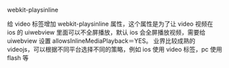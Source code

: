webkit-playsinline

给 video 标签增加 webkit-playsinline 属性，这个属性是为了让 video 视频在 ios 的 uiwebview 里面可以不全屏播放，默认 ios 会全屏播放视频，需要给 uiwebview 设置 allowsInlineMediaPlayback＝YES。 业界比较成熟的 videojs，可以根据不同平台选择不同的策略，例如 ios 使用 video 标签，pc 使用 flash 等
